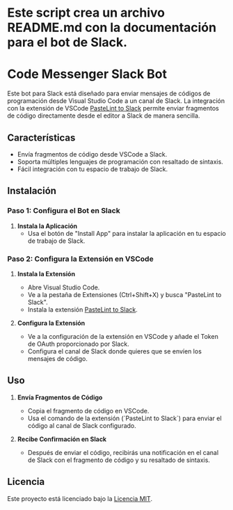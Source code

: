 
# Este script crea un archivo README.md con la documentación para el bot de Slack.

# Code Messenger Slack Bot

Este bot para Slack está diseñado para enviar mensajes de códigos de programación desde Visual Studio Code a un canal de Slack. La integración con la extensión de VSCode [PasteLint to Slack](https://marketplace.visualstudio.com/items?itemName=GiovanniMolina.pastelintoslack) permite enviar fragmentos de código directamente desde el editor a Slack de manera sencilla.

## Características

- Envía fragmentos de código desde VSCode a Slack.
- Soporta múltiples lenguajes de programación con resaltado de sintaxis.
- Fácil integración con tu espacio de trabajo de Slack.

## Instalación

### Paso 1: Configura el Bot en Slack

1. **Instala la Aplicación**
   - Usa el botón de "Install App" para instalar la aplicación en tu espacio de trabajo de Slack.

### Paso 2: Configura la Extensión en VSCode

1. **Instala la Extensión**
   - Abre Visual Studio Code.
   - Ve a la pestaña de Extensiones (Ctrl+Shift+X) y busca "PasteLint to Slack".
   - Instala la extensión [PasteLint to Slack](https://marketplace.visualstudio.com/items?itemName=GiovanniMolina.pastelintoslack).

2. **Configura la Extensión**
   - Ve a la configuración de la extensión en VSCode y añade el Token de OAuth proporcionado por Slack.
   - Configura el canal de Slack donde quieres que se envíen los mensajes de código.

## Uso

1. **Envía Fragmentos de Código**
   - Copia el fragmento de código en VSCode.
   - Usa el comando de la extensión (\`PasteLint to Slack\`) para enviar el código al canal de Slack configurado.

2. **Recibe Confirmación en Slack**
   - Después de enviar el código, recibirás una notificación en el canal de Slack con el fragmento de código y su resaltado de sintaxis.



## Licencia

Este proyecto está licenciado bajo la [Licencia MIT](LICENSE).


